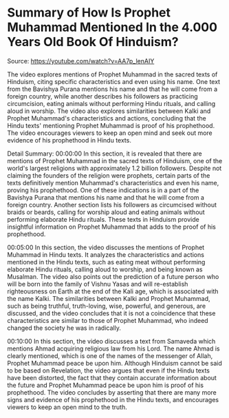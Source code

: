 # Summary of How Is Prophet Muhammad Mentioned In the 4.000 Years Old Book Of Hinduism?

Source: https://youtube.com/watch?v=AA7p_lenAIY

The video explores mentions of Prophet Muhammad in the sacred texts of Hinduism, citing specific characteristics and even using his name. One text from the Bavishya Purana mentions his name and that he will come from a foreign country, while another describes his followers as practicing circumcision, eating animals without performing Hindu rituals, and calling aloud in worship. The video also explores similarities between Kalki and Prophet Muhammad's characteristics and actions, concluding that the Hindu texts' mentioning Prophet Muhammad is proof of his prophethood. The video encourages viewers to keep an open mind and seek out more evidence of his prophethood in Hindu texts.

Detail Summary: 
00:00:00
In this section, it is revealed that there are mentions of Prophet Muhammad in the sacred texts of Hinduism, one of the world's largest religions with approximately 1.2 billion followers. Despite not claiming the founders of the religion were prophets, certain parts of the texts definitively mention Muhammad's characteristics and even his name, proving his prophethood. One of these indications is in a part of the Bavishya Purana that mentions his name and that he will come from a foreign country. Another section lists his followers as circumcised without braids or beards, calling for worship aloud and eating animals without performing elaborate Hindu rituals. These texts in Hinduism provide insightful information on Prophet Muhammad that adds to the proof of his prophethood.

00:05:00
In this section, the video discusses the mentions of Prophet Muhammad in Hindu texts. It analyzes the characteristics and actions mentioned in the Hindu texts, such as eating meat without performing elaborate Hindu rituals, calling aloud to worship, and being known as Musalman. The video also points out the prediction of a future person who will be born into the family of Vishnu Yasas and will re-establish righteousness on Earth at the end of the Kali age, which is associated with the name Kalki. The similarities between Kalki and Prophet Muhammad, such as being truthful, truth-loving, wise, powerful, and generous, are discussed, and the video concludes that it is not a coincidence that these characteristics are similar to those of Prophet Muhammad, who indeed changed the society he was in radically.

00:10:00
In this section, the video discusses a text from Samaveda which mentions Ahmad acquiring religious law from his Lord. The name Ahmad is clearly mentioned, which is one of the names of the messenger of Allah, Prophet Muhammad peace be upon him. Although Hinduism cannot be said to be based on Revelation, the video argues that even if the Hindu texts have been distorted, the fact that they contain accurate information about the future and Prophet Muhammad peace be upon him is proof of his prophethood. The video concludes by asserting that there are many more signs and evidence of his prophethood in the Hindu texts, and encourages viewers to keep an open mind to the truth.

